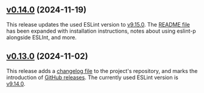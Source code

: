 <a name="v0.14.0"></a>
## [v0.14.0](https://github.com/origin-1/eslint-p/releases/tag/v0.14.0) (2024-11-19)

This release updates the used ESLint version to [v9.15.0](https://eslint.org/blog/2024/11/eslint-v9.15.0-released/).
The [README file](https://github.com/origin-1/eslint-p/blob/main/README.md) has been expanded with installation instructions, notes about using eslint-p alongside ESLInt, and more.

<a name="v0.13.0"></a>
## [v0.13.0](https://github.com/origin-1/eslint-p/releases/tag/v0.13.0) (2024-11-02)

This release adds a [changelog file](https://github.com/origin-1/eslint-p/blob/main/CHANGELOG.md) to the project's repository, and marks the introduction of [GitHub releases](https://github.com/origin-1/eslint-p/releases).
The currently used ESLint version is [v9.14.0](https://eslint.org/blog/2024/11/eslint-v9.14.0-released/).
